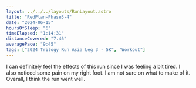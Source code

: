 ```yaml
---
layout: ../../../layouts/RunLayout.astro
title: "RedPlan-Phase3-4"
date: "2024-06-15"
hoursOfSleep: "6"
timeElapsed: "1:14:31"
distanceCovered: "7.46"
averagePace: "9:45"
tags: ["2024 Trilogy Run Asia Leg 3 - 5K", "Workout"]
---
```


I can definitely feel the effects of this run since I was feeling a bit tired. I also noticed some pain on my right foot. I am not sure on what to make of it. Overall, I think the run went well.
